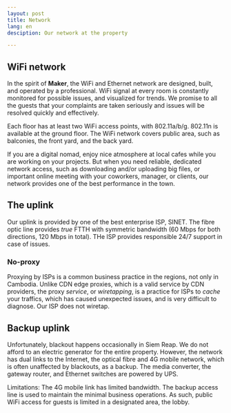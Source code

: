 ```yaml
---
layout: post
title: Network
lang: en
desciption: Our network at the property

---
```


## WiFi network

In the spirit of <strong>Maker</strong>, the WiFi and Ethernet network
are designed, built, and operated by a professional. WiFi signal at every
room is constantly monitored for possible issues, and visualized for
trends. We promise to all the guests that your complaints are taken
seriously and issues will be resolved quickly and effectively.

Each floor has at least two WiFi access points, with 802.11a/b/g. 802.11n is
available at the ground floor. The WiFi network covers public area, such as
balconies, the front yard, and the back yard.

If you are a digital nomad, enjoy nice atmosphere at local cafes while
you are working on your projects. But when you need reliable, dedicated
network access, such as downloading and/or uploading big files, or
important online meeting with your coworkers, manager, or clients, our
network provides one of the best performance in the town.

## The uplink

Our uplink is provided by one of the best enterprise ISP, SINET. The fibre
optic line provides <em>true</em> FTTH with symmetric bandwidth (60 Mbps for
both directions, 120 Mbps in total). THe ISP provides responsible 24/7
support in case of issues.

### No-proxy

Proxying by ISPs is a common business practice in the regions, not only in
Cambodia. Unlike CDN edge proxies, which is a valid service by CDN providers,
the proxy _service_, or _wiretapping_, is a practice for ISPs to _cache_ your
traffics, which has caused unexpected issues, and is very difficult to
diagnose. Our ISP does not wiretap.

## Backup uplink

Unfortunately, blackout happens occasionally in Siem Reap. We do not
afford to an electric generator for the entire property. However, the
network has dual links to the Internet, the optical fibre and 4G mobile
network, which is often unaffected by blackouts, as a backup. The media
converter, the gateway router, and Ethernet switches are powered by UPS.

Limitations: The 4G mobile link has limited bandwidth. The backup access
line is used to maintain the minimal business operations. As such, public WiFi
access for guests is limited in a designated area, the lobby.

